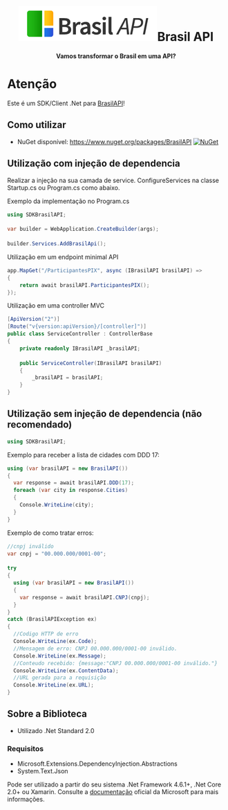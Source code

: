 <h1 align="center"><img src="https://raw.githubusercontent.com/BrasilAPI/BrasilAPI/master/public/brasilapi-logo-small.png">Brasil API</h1>

<div align="center">
  <p>
    <strong>Vamos transformar o Brasil em uma API?</strong>
  </p>
</div>

# Atenção
Este é um SDK/Client .Net para <a href="https://github.com/BrasilAPI/BrasilAPI" target="_blank">BrasilAPI</a>!

## Como utilizar
* NuGet disponível: https://www.nuget.org/packages/BrasilAPI [![NuGet](https://img.shields.io/nuget/v/BrasilAPI.svg)](https://www.nuget.org/packages/BrasilAPI/)


## Utilização com injeção de dependencia

Realizar a injeção na sua camada de service. 
ConfigureServices na classe Startup.cs ou Program.cs como abaixo.

Exemplo da implementação no Program.cs
``` cs
using SDKBrasilAPI;

var builder = WebApplication.CreateBuilder(args);

builder.Services.AddBrasilApi();
``` 

Utilização em um endpoint minimal API
``` cs
app.MapGet("/ParticipantesPIX", async (IBrasilAPI brasilAPI) =>
{ 
    return await brasilAPI.ParticipantesPIX();
});
``` 

Utilização em uma controller MVC
``` cs 
[ApiVersion("2")]
[Route("v{version:apiVersion}/[controller]")]
public class ServiceController : ControllerBase
{ 
	private readonly IBrasilAPI _brasilAPI;

	public ServiceController(IBrasilAPI brasilAPI)
	{
		_brasilAPI = brasilAPI; 
	}
}
```
 
 
## Utilização sem injeção de dependencia (não recomendado)

``` cs
using SDKBrasilAPI;
``` 

Exemplo para receber a lista de cidades com DDD 17:
``` cs
using (var brasilAPI = new BrasilAPI())
{
  var response = await brasilAPI.DDD(17);
  foreach (var city in response.Cities)
  {
    Console.WriteLine(city);
  }
}
```

Exemplo de como tratar erros:
``` cs
//cnpj inválido
var cnpj = "00.000.000/0001-00";

try
{
  using (var brasilAPI = new BrasilAPI())
  {
    var response = await brasilAPI.CNPJ(cnpj);
  }
}
catch (BrasilAPIException ex)
{
  //Codigo HTTP de erro
  Console.WriteLine(ex.Code);
  //Mensagem de erro: CNPJ 00.000.000/0001-00 inválido.
  Console.WriteLine(ex.Message);
  //Conteudo recebido: {message:"CNPJ 00.000.000/0001-00 inválido."}
  Console.WriteLine(ex.ContentData);
  //URL gerada para a requisição
  Console.WriteLine(ex.URL);
} 
```


## Sobre a Biblioteca
- Utilizado .Net Standard 2.0

### Requisitos
- Microsoft.Extensions.DependencyInjection.Abstractions 
- System.Text.Json 

Pode ser utilizado a partir do seu sistema .Net Framework 4.6.1+, .Net Core 2.0+ ou Xamarin. 
Consulte a <a href="https://docs.microsoft.com/en-us/dotnet/standard/net-standard" target="_blank">documentação</a> oficial da Microsoft para mais informações.



